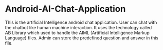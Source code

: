 # Android-AI-Chat-Application
This is the artificial Intelligence android chat application. User can chat with the chatbot like human machine interaction. It uses the technology called AB Library which used to handle the AIML (Artificial Intelligence Markup Language) files. Admin can store the predefined question and answer in this file.
